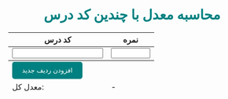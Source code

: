 <!DOCTYPE html>
<html>
<head>
	<meta charset="UTF-8">
	<title>سایت مانی</title> 
	<style>header {
        background-color: #333;
        color: #fff;
        display: flex;
        flex-direction: row;
        align-items: center;
        justify-content: space-between;
        padding: 10px;
    }
    
    nav ul {
        list-style: none;
        margin: 0;
        padding: 0;
    }
    
    nav li {
        display: inline-block;
        margin-right: 20px;
    }

    nav a {
        color: #fff;
        text-decoration: none;
    }
    
    #clock {
        font-size: 2em;
        font-weight: bold;
    }
    .timer-container {
        position: relative;
        width: 200px;
        height: 200px;
        margin: 50px auto;
      }

      .timer {
        position: absolute;
        top: 0;
        left: 0;
        width: 100%;
        height: 100%;
        transform: rotate(-90deg);
        transform-origin: center;
        border-radius: 50%;
        box-shadow: inset 0 0 50px rgba(0, 0, 0, 0.5);
        transition: stroke-dashoffset 0.1s linear;
      }

      .timer__fill {
        stroke-dasharray: 440;
        stroke-dashoffset: 0;
        stroke: #3498db;
      }

      .timer__text {
        position: absolute;
        top: 50%;
        left: 50%;
        transform: translate(-50%, -50%);
        font-size: 32px;
        font-weight: bold;
        color: #3498db;
        text-align: center;
      }

      .btn {
        display: inline-block;
        padding: 10px 20px;
        font-size: 16px;
        font-weight: bold;
        color: #fff;
        background-color: #3498db;
        border: none;
        border-radius: 5px;
        cursor: pointer;
      }

      .btn:hover {
        background-color: #2980b9;
      }
      h1 {
        color: #008080;
      }
      button {
        background-color: #008080;
        color: #ffffff;
        border: none;
        padding: 10px 20px;
        border-radius: 5px;
        cursor: pointer;
        transition: background-color 0.3s ease;
      }
      button:hover {
        background-color: #005757;
      }
      #water-count {
        font-size: 48px;
        color: #008080;
      }
      h1 {
      text-align: center;
      margin-top: 0;
    }
    .todo-list {
      list-style: none;
      padding: 0;
      margin: 0;
    }
    .todo-item {
      display: flex;
      align-items: center;
      padding: 10px;
      background-color: #fff;
      border-radius: 5px;
      box-shadow: 0 2px 4px rgba(0, 0, 0, 0.2);
      margin-bottom: 10px;
    }
    .todo-item input[type=checkbox] {
      margin-right: 10px;
    }
    .todo-item .delete-btn {
      margin-left: auto;
      background-color: #ff0000;
      color: #fff;
      border: none;
      padding: 5px 10px;
      cursor: pointer;
      border-radius: 5px;
    }
    .completed {
      text-decoration: line-through;
      color: #999;
    }
    .hidden {
      display: none;
    }
    #hide-completed-btn {
      background-color: #000;
      color: #fff;
      border: none;
      padding: 5px 10px;
      cursor: pointer;
      margin-top: 20px;
      border-radius: 5px;
    }
    #hide-incomplete-btn {
      background-color: #000;
      color: #fff;
      border: none;
      padding: 5px 10px;
      cursor: pointer;
      margin-top: 20px;
      border-radius: 5px;
    }
    #add-item-form {
      display: flex;
      margin-top: 20px;
    }
    #add-item-form input[type=text] {
      flex: 1;
      padding: 5px;
      border-radius: 5px;
      border: none;
      margin-right: 10px;
    }
    #add-item-form button {
      background-color: #000;
      color: #fff;
      border: none;
      padding: 5px 10px;
      cursor: pointer;
      border-radius: 5px;
    }
      </style>
</head>
<body>
	<header>
		<nav>
			<ul>
				<li><a href="#">خانه</a></li>
				<li><a href="#">درباره ما</a></li>
				<li><a href="#" onclick="openNewPage()">بدست اوردن معدل </a></li>
			</ul>
		</nav>
		<div id="clock"></div>
	</header>
	<main>
		<h1>سلام به سایت مانی خوش امدید </h1>
	
	</main>
    <div class="timer-container">
        <svg class="timer" viewBox="0 0 100 100">
          <circle class="timer__bg" cx="50" cy="50" r="45" fill="none" stroke="#ddd" stroke-width="5"></circle>
          <circle class="timer__fill" cx="50" cy="50" r="45" fill="none" stroke-width="5"></circle>
        </svg>
        <div class="timer__text" id="timer-text"></div>
      </div>
      <div class="buttons-container">
        <form>
          <label for="minutes-input">Minutes:</label>
          <input type="number" id="minutes-input" name="minutes-input" min="1" max="60" value="10">
          <button class="btn" id="start-btn">Start</button>
          <button class="btn" id="stop-btn" disabled>Stop</button>
        </form>
      </div>
      <h1>تعداد دفعات آب خوردن </h1>
    <p>You have had <span id="water-count">0</span> لیوان های آب در روز </p>
    <button id="drink-btn">نوشیدن </button>
    <h1>To-Do List</h1>
  <ul class="todo-list">
    <li class="todo-item">
    </li>
</ul>
<button id="hide-completed-btn">Hide Completed Items</button>
<button id="hide-incomplete-btn">Hide Incomplete Items</button>
<form id="add-item-form">
  <input type="text" id="item-title" placeholder="Item Title" />
  <input type="text" id="item-description" placeholder="Item Description" />
  <button type="submit">Add Item</button>
</form>
    <script>
        // Get the list of todo items
        const todoList = document.querySelector('.todo-list');
    
        // Add event listener to listen for checkbox change events
        todoList.addEventListener('change', (event) => {
          // If the changed element is a checkbox
          if(event.target.type === 'checkbox') {
            // Get the parent li element
            const todoItem = event.target.parentElement;
    
            // Toggle the completed class on the parent li element
            todoItem.classList.toggle('completed');
          }
        });
    
        // Add event listener to listen for delete button click events
        todoList.addEventListener('click', (event) => {
          // If the clicked element is a delete button
          if (event.target.classList.contains('delete-btn')) {
            // Get the parent li element
            const todoItem = event.target.parentElement;
    
            // Remove the parent li element from the list
            todoList.removeChild(todoItem);
          }
        });
    
        // Add event listener to listen for hide completed button click events
        const hideCompletedBtn = document.getElementById('hide-completed-btn');
        hideCompletedBtn.addEventListener('click', () => {
          // Get all completed todo items
          const completedItems = document.querySelectorAll('.completed');
    
          // Toggle the hidden class on each completed todo item
          completedItems.forEach((item) => {
            item.classList.toggle('hidden');
          });
        });
    
        // Add event listener to listen for hide incomplete button click events
        const hideIncompleteBtn = document.getElementById('hide-incomplete-btn');
        hideIncompleteBtn.addEventListener('click', () => {
          // Get all incomplete todo items
          const incompleteItems = document.querySelectorAll('li:not(.completed)');
    
          // Toggle the hidden class on each incomplete todo item
          incompleteItems.forEach((item) => {
            item.classList.toggle('hidden');
          });
        });
    
        // Add event listener to listen for form submit events
        const addItemForm = document.getElementById('add-item-form');
        addItemForm.addEventListener('submit', (event) => {
          // Prevent the default form submission behavior
          event.preventDefault();
    
          // Get the values of the title and description inputs
          const title = document.getElementById('item-title').value;
          const description = document.getElementById('item-description').value;
    
          // Create a new li element
          const newTodoItem = document.createElement('li');
          newTodoItem.classList.add('todo-item');
    
          // Create a new checkbox element
          const newCheckbox = document.createElement('input');
          newCheckbox.type = 'checkbox';
          newCheckbox.id = `todo-item-${todoList.children.length + 1}`;
    
          // Create a new label element
          const newLabel = document.createElement('label');
          newLabel.htmlFor = `todo-item-${todoList.children.length + 1}`;
          newLabel.textContent = title;
    
          // Create a new button element
          const newButton = document.createElement('button');
          newButton.classList.add('delete-btn');
          newButton.textContent = 'Delete';
    
          // Append the checkbox, label, and button elements to the new li element
          newTodoItem.appendChild(newCheckbox);
          newTodoItem.appendChild(newLabel);
          newTodoItem.appendChild(newButton);
    
          // Append the new li element to the list
          todoList.appendChild(newTodoItem);
    
          // Clear the values of the title and description inputs
          document.getElementById('item-title').value = '';
          document.getElementById('item-description').value = '';
        });
      </script>
  
	<script>function updateClock() {
        let now = new Date();
        let hour = now.getHours();
        let minute = now.getMinutes();
        let second = now.getSeconds();
        let date = now.toLocaleDateString('fa-IR');
        document.getElementById('clock').innerHTML = `${hour}:${minute}:${second} - ${date}`;
    }
    setInterval(updateClock, 1000);
    function openNewPage() {
			window.open('index.html');
		}
        ///تایمر معکوس
        let minutes = 10;
      let seconds = minutes * 60;
      let timerIntervalId = null;

      const timer = document.querySelector('.timer__fill');
      const timerText = document.querySelector('#timer-text');
      const startBtn = document.querySelector('#start-btn');
      const stopBtn = document.querySelector('#stop-btn');
      const minutesInput = document.querySelector('#minutes-input');

      function updateTimer() {
        timer.setAttribute('stroke-dashoffset', calculateDashOffset());
        timerText.innerText = formatTime(seconds);
        if (seconds > 0) {
          seconds--;
        } else {
          timerText.innerText = "Time's up!";
          stopTimer();
        }
      }

      function calculateDashOffset() {
        const circumference = 2 * Math.PI * 45;
        const progress = seconds / (minutes * 60);
        return circumference * (1 - progress);
      }

      function formatTime(time) {
        const minutes = Math.floor(time / 60);
        const seconds = time % 60;
        return `${minutes.toString().padStart(2, '0')}:${seconds.toString().padStart(2, '0')}`;
      }

      function startTimer() {
        minutes = parseInt(minutesInput.value);
        seconds = minutes * 60;
        timerIntervalId = setInterval(updateTimer, 1000);
        startBtn.disabled = true;
        stopBtn.disabled = false;
      }

      function stopTimer() {
        clearInterval(timerIntervalId);
        startBtn.disabled = false;
        stopBtn.disabled = true;
      }

      startBtn.addEventListener('click', startTimer);
      stopBtn.addEventListener('click', stopTimer);
        </script>
      
        <script>
                   ///اب خوردن 
            let waterCount = 0;
            const waterCountElement = document.getElementById('water-count');
            const drinkBtn = document.getElementById('drink-btn');
      
            function updateWaterCount() {
              waterCount++;
              waterCountElement.innerText = waterCount;
            }
      
            drinkBtn.addEventListener('click', updateWaterCount);
          </script>
	<style>.container {
	max-width: 600px;
	margin: 0 auto;
	padding: 20px;
}

h1 {
	text-align: center;
}

table {
	border-collapse: collapse;
	width: 100%;
	margin-bottom: 20px;
}

th, td {
	padding: 10px;
	text-align: center;
}

th {
	background-color: #f2f2f2;
}

.course-code {
	width: 100%;
}

.grade-input {
	width: 80px;
}

tfoot td {
	font-weight: bold;
}

#add-row-button {
	background-color: #4CAF50;
	color: white;
	padding: 10px;
	border: none;
	border-radius: 5px;
	cursor: pointer;
}</style>
</head>
<body>
	<div class="container">
		<h1>محاسبه معدل با چندین کد درس</h1>
		<table id="grades-table">
			<thead>
				<tr>
					<th>کد درس</th>
					<th>نمره</th>
				</tr>
			</thead>
			<tbody>
				<tr>
					<td><input type="text" class="course-code" required></td>
					<td><input type="number" class="grade-input" min="0" max="20" step="0.01" required></td>
				</tr>
			</tbody>
			<tfoot>
				<tr>
					<td colspan="2"><button id="add-row-button">افزودن ردیف جدید</button></td>
				</tr>
				<tr>
					<td>معدل کل:</td>
					<td id="average">-</td>
				</tr>
			</tfoot>
		</table>
	</div>
	<script>const addRowButton = document.getElementById('add-row-button');
        const averageCell = document.getElementById('average');
        
        addRowButton.addEventListener('click', function() {
            const tableBody = document.querySelector('#grades-table tbody');
            const newRow = document.createElement('tr');
            newRow.innerHTML = `
                <td><input type="text" class="course-code" required></td>
                <td><input type="number" class="grade-input" min="0" max="20" step="0.01" required></td>
            `;
            tableBody.appendChild(newRow);
        });
        
        document.addEventListener('input', function(event) {
            if (event.target.classList.contains('grade-input')) {
                updateAverage();
            }
        });
        
        function updateAverage() {
            const gradeInputs = document.querySelectorAll('.grade-input');
            let total = 0;
            let count = 0;
            for (let i = 0; i < gradeInputs.length; i++) {
                if (gradeInputs[i].value !== '') {
                    total += parseFloat(gradeInputs[i].value);
                    count++;
                }
            }
            if (count > 0) {
                const average = total / count;
                averageCell.textContent = average.toFixed(2);
            } else {
                averageCell.textContent = '-';
            }
        }</script>
</body>
</html>
